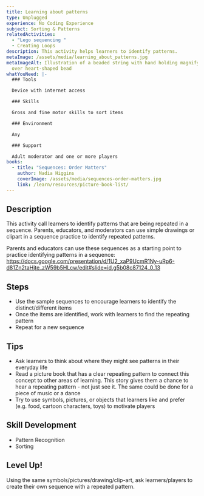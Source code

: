 ```yaml
---
title: Learning about patterns
type: Unplugged
experience: No Coding Experience
subject: Sorting & Patterns
relatedActivities:
  - "Lego sequencing "
  - Creating Loops
description: This activity helps learners to identify patterns.
metaImage: /assets/media/learning_about_patterns.jpg
metaImageAlt: Illustration of a beaded string with hand holding magnify glass
  over heart-shaped bead
whatYouNeed: |-
  ### Tools

  Device with internet access

  ### Skills

  Gross and fine motor skills to sort items

  ### Environment

  Any

  ### Support

  Adult moderator and one or more players
books:
  - title: "Sequences: Order Matters"
    author: Nadia Higgins
    coverImage: /assets/media/sequences-order-matters.jpg
    link: /learn/resources/picture-book-list/
---
```

## Description

This activity call learners to identify patterns that are being repeated in a sequence. Parents, educators, and moderators can use simple drawings or clipart in a sequence practice to identify repeated patterns.

Parents and educators can use these sequences as a starting point to practice identifying patterns in a sequence: <https://docs.google.com/presentation/d/1U2_xaP9UcmR1Ny-uRp6-d81Zn2taHjte_zW59b5HLcw/edit#slide=id.g5b08c87124_0_13>

## Steps

* Use the sample sequences to encourage learners to identify the distinct/different items
* Once the items are identified, work with learners to find the repeating pattern
* Repeat for a new sequence

## Tips

* Ask learners to think about where they might see patterns in their everyday life
* Read a picture book that has a clear repeating pattern to connect this concept to other areas of learning. This story gives them a chance to hear a repeating pattern - not just see it. The same could be done for a piece of music or a dance
* Try to use symbols, pictures, or objects that learners like and prefer (e.g. food, cartoon characters, toys) to motivate players

## Skill Development

* Pattern Recognition
* Sorting

## Level Up!

Using the same symbols/pictures/drawing/clip-art, ask learners/players to create their own sequence with a repeated pattern.